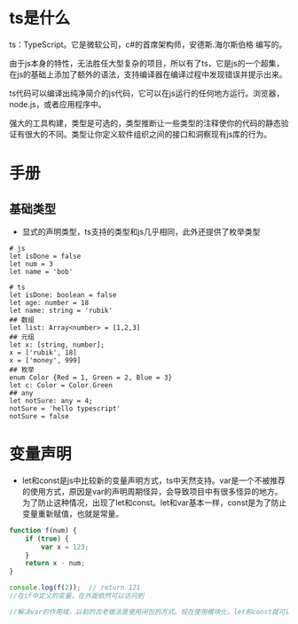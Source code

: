 # ts是什么

ts：TypeScript。它是微软公司，c#的首席架构师，安德斯.海尔斯伯格 编写的。

由于js本身的特性，无法胜任大型复杂的项目，所以有了ts，它是js的一个超集，在js的基础上添加了额外的语法，支持编译器在编译过程中发现错误并提示出来。

ts代码可以编译出纯净简介的js代码，它可以在js运行的任何地方运行。浏览器，node.js，或者应用程序中。

强大的工具构建，类型是可选的，类型推断让一些类型的注释使你的代码的静态验证有很大的不同。类型让你定义软件组织之间的接口和洞察现有js库的行为。



# 手册

## 基础类型

- 显式的声明类型，ts支持的类型和js几乎相同，此外还提供了枚举类型

```shell
# js
let isDone = false
let num = 3
let name = 'bob'

# ts
let isDone: boolean = false
let age: number = 18
let name: string = 'rubik'
## 数组
let list: Array<number> = [1,2,3]
## 元组
let x: [string, number];
x = ['rubik', 18]
x = ['money', 999]
## 枚举
enum Color {Red = 1, Green = 2, Blue = 3}
let c: Color = Color.Green
## any
let notSure: any = 4;
notSure = 'hello typescript'
notSure = false
```

# 变量声明

- let和const是js中比较新的变量声明方式，ts中天然支持。var是一个不被推荐的使用方式，原因是var的声明周期怪异，会导致项目中有很多怪异的地方。为了防止这种情况，出现了let和const。let和var基本一样，const是为了防止变量重新赋值，也就是常量。

```javascript
function f(num) {
    if (true) {
        var x = 123;
    }
    return x - num;
}

console.log(f(2));  // return 121
//在if中定义的变量，在外面依然可以访问到

//解决var的作用域，以前的古老做法是使用闭包的方式。现在使用模块化，let和const就可以解决该问题
```